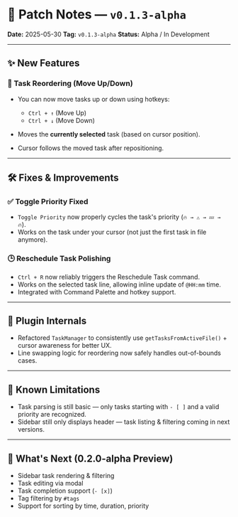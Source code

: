 # 🧩 Patch Notes — `v0.1.3-alpha`

**Date:** 2025-05-30
**Tag:** `v0.1.3-alpha`
**Status:** Alpha / In Development

---

## ✨ New Features

### 🔼 Task Reordering (Move Up/Down)

* You can now move tasks up or down using hotkeys:

  * `Ctrl + ↑` (Move Up)
  * `Ctrl + ↓` (Move Down)
* Moves the **currently selected** task (based on cursor position).
* Cursor follows the moved task after repositioning.

---

## 🛠 Fixes & Improvements

### ✅ **Toggle Priority Fixed**

* `Toggle Priority` now properly cycles the task's priority (`🔥 → ⚠ → 💤 → 🔥`).
* Works on the task under your cursor (not just the first task in file anymore).

### 🕒 Reschedule Task Polishing

* `Ctrl + R` now reliably triggers the Reschedule Task command.
* Works on the selected task line, allowing inline update of `@HH:mm` time.
* Integrated with Command Palette and hotkey support.

---

## 📁 Plugin Internals

* Refactored `TaskManager` to consistently use `getTasksFromActiveFile()` + cursor awareness for better UX.
* Line swapping logic for reordering now safely handles out-of-bounds cases.

---

## 🚧 Known Limitations

* Task parsing is still basic — only tasks starting with `- [ ]` and a valid priority are recognized.
* Sidebar still only displays header — task listing & filtering coming in next versions.

---

## 🧪 What's Next (0.2.0-alpha Preview)

* Sidebar task rendering & filtering
* Task editing via modal
* Task completion support (`- [x]`)
* Tag filtering by `#tags`
* Support for sorting by time, duration, priority